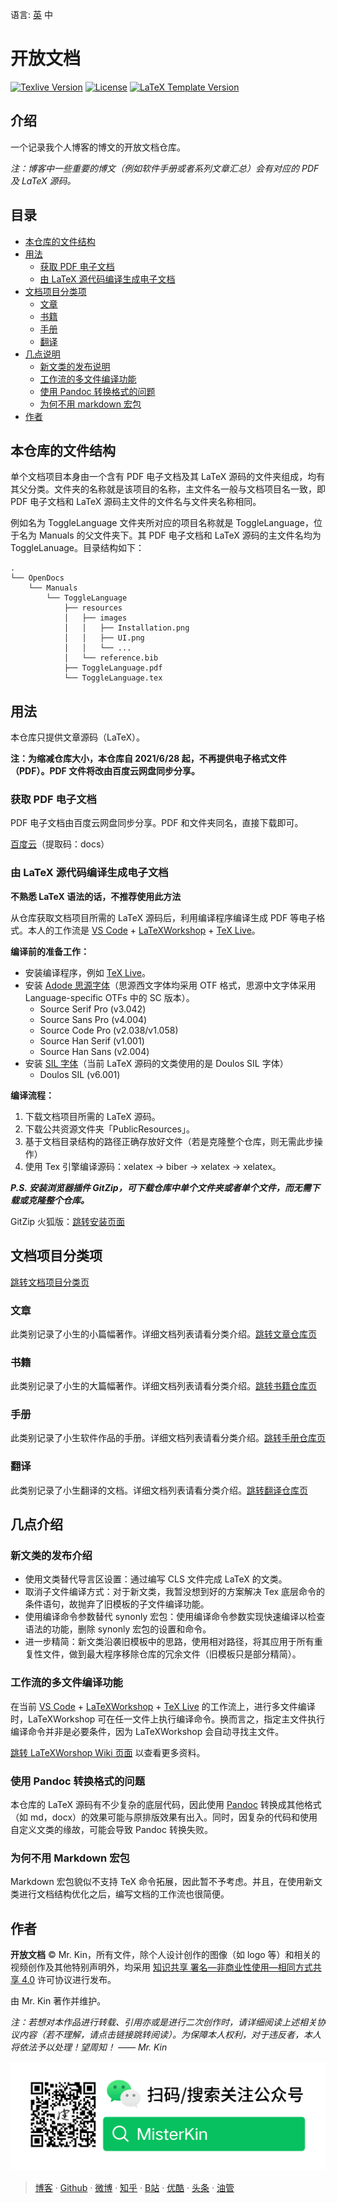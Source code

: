 语言: [英][Readme] 中

[Readme]: ./README.md

# 开放文档

[![Texlive Version][]](https://tug.org/texlive/) [![License][]](./LICENSE_CN) [![LaTeX Template Version][]](https://github.com/Mister-Kin/OpenDocs/releases)

[Texlive Version]: https://img.shields.io/badge/texlive-v2021-blue
[License]: https://img.shields.io/badge/license-CC%20BY--NC--SA%204.0-blue
[LaTeX Template Version]: https://img.shields.io/github/v/release/Mister-Kin/OpenDocs?include_prereleases&color=blue

## 介绍
一个记录我个人博客的博文的开放文档仓库。

*注：博客中一些重要的博文（例如软件手册或者系列文章汇总）会有对应的 PDF 及 LaTeX 源码。*

## 目录
- [本仓库的文件结构](#本仓库的文件结构)
- [用法](#用法)
  - [获取 PDF 电子文档](#获取-PDF-电子文档)
  - [由 LaTeX 源代码编译生成电子文档](#由-LaTeX-源代码编译生成电子文档)
- [文档项目分类项](#文档项目分类项)
  - [文章](#文章)
  - [书籍](#书籍)
  - [手册](#手册)
  - [翻译](#翻译)
- [几点说明](#几点说明)
  - [新文类的发布说明](#新文类的发布说明)
  - [工作流的多文件编译功能](#工作流的多文件编译功能)
  - [使用 Pandoc 转换格式的问题](#使用-Pandoc-转换格式的问题)
  - [为何不用 markdown 宏包](#为何不用-markdown-宏包)
- [作者](#作者)

## 本仓库的文件结构
单个文档项目本身由一个含有 PDF 电子文档及其 LaTeX 源码的文件夹组成，均有其父分类。文件夹的名称就是该项目的名称，主文件名一般与文档项目名一致，即 PDF 电子文档和 LaTeX 源码主文件的文件名与文件夹名称相同。

例如名为 ToggleLanguage 文件夹所对应的项目名称就是 ToggleLanguage，位于名为 Manuals 的父文件夹下。其 PDF 电子文档和 LaTeX 源码的主文件名均为 ToggleLanuage。目录结构如下：
```
.
└── OpenDocs
    └── Manuals
        └── ToggleLanguage
            ├── resources
            │   ├── images
            │   │   ├── Installation.png
            │   │   ├── UI.png
            │   │   └── ...
            │   └── reference.bib
            ├── ToggleLanguage.pdf
            └── ToggleLanguage.tex
```

## 用法
本仓库只提供文章源码（LaTeX）。

**注：为缩减仓库大小，本仓库自 2021/6/28 起，不再提供电子格式文件（PDF）。PDF 文件将改由百度云网盘同步分享。**

### 获取 PDF 电子文档
PDF 电子文档由百度云网盘同步分享。PDF 和文件夹同名，直接下载即可。

[百度云][百度云网盘分享]（提取码：docs）

[百度云网盘分享]: https://pan.baidu.com/s/1Tn7qIO0raqvNoesgT8SKow

### 由 LaTeX 源代码编译生成电子文档
**不熟悉 LaTeX 语法的话，不推荐使用此方法**

从仓库获取文档项目所需的 LaTeX 源码后，利用编译程序编译生成 PDF 等电子格式。本人的工作流是 [VS Code][] + [LaTeXWorkshop][] + [TeX Live][]。

**编译前的准备工作：**
- 安装编译程序，例如 [TeX Live][]。
- 安装 [Adode 思源字体][]（思源西文字体均采用 OTF 格式，思源中文字体采用 Language-specific OTFs 中的 SC 版本）。
  - Source Serif Pro (v3.042)
  - Source Sans Pro (v4.004)
  - Source Code Pro (v2.038/v1.058)
  - Source Han Serif (v1.001)
  - Source Han Sans (v2.004)
- 安装 [SIL 字体][]（当前 LaTeX 源码的文类使用的是 Doulos SIL 字体）
  - Doulos SIL (v6.001)

**编译流程：**
1. 下载文档项目所需的 LaTeX 源码。
2. 下载公共资源文件夹「PublicResources」。
3. 基于文档目录结构的路径正确存放好文件（若是克隆整个仓库，则无需此步操作）
4. 使用 Tex 引擎编译源码：xelatex -> biber -> xelatex -> xelatex。

***P.S. 安装浏览器插件 GitZip，可下载仓库中单个文件夹或者单个文件，而无需下载或克隆整个仓库。***

GitZip 火狐版：[跳转安装页面][]

[跳转安装页面]: https://addons.mozilla.org/zh-CN/firefox/addon/gitzip/?utm_source=addons.mozilla.org&utm_medium=referral&utm_content=search
[TeX Live]: https://tug.org/texlive
[VS Code]: https://code.visualstudio.com
[LaTeXWorkshop]: https://marketplace.visualstudio.com/items?itemName=James-Yu.latex-workshop#review-details
[Adode 思源字体]: https://github.com/adobe-fonts
[SIL 字体]: https://software.sil.org/fonts/

## 文档项目分类项
[跳转文档项目分类页][]

### 文章
此类别记录了小生的小篇幅著作。详细文档列表请看分类介绍。[跳转文章仓库页][]

### 书籍
此类别记录了小生的大篇幅著作。详细文档列表请看分类介绍。[跳转书籍仓库页][]

### 手册
此类别记录了小生软件作品的手册。详细文档列表请看分类介绍。[跳转手册仓库页][]

### 翻译
此类别记录了小生翻译的文档。详细文档列表请看分类介绍。[跳转翻译仓库页][]

[跳转文档项目分类页]: ./
[跳转文章仓库页]: ./Articles
[跳转书籍仓库页]: ./Books
[跳转手册仓库页]: ./Manuals
[跳转翻译仓库页]: ./Translations

## 几点介绍
### 新文类的发布介绍
- 使用文类替代导言区设置：通过编写 CLS 文件完成 LaTeX 的文类。
- 取消子文件编译方式：对于新文类，我暂没想到好的方案解决 Tex 底层命令的条件语句，故抛弃了旧模板的子文件编译功能。
- 使用编译命令参数替代 synonly 宏包：使用编译命令参数实现快速编译以检查语法的功能，删除 synonly 宏包的设置和命令。
- 进一步精简：新文类沿袭旧模板中的思路，使用相对路径，将其应用于所有重复性文件，做到最大程序移除仓库的冗余文件（旧模板只是部分精简）。

### 工作流的多文件编译功能
在当前 [VS Code][] + [LaTeXWorkshop][] + [TeX Live][] 的工作流上，进行多文件编译时，LaTeXWorkshop 可在任一文件上执行编译命令。换而言之，指定主文件执行编译命令并非是必要条件，因为 LaTeXWorkshop 会自动寻找主文件。

[跳转 LaTeXWorshop Wiki 页面][] 以查看更多资料。

### 使用 Pandoc 转换格式的问题
本仓库的 LaTeX 源码有不少复杂的底层代码，因此使用 [Pandoc][] 转换成其他格式（如 md，docx）的效果可能与原排版效果有出入。同时，因复杂的代码和使用自定义文类的缘故，可能会导致 Pandoc 转换失败。

### 为何不用 Markdown 宏包
Markdown 宏包貌似不支持 TeX 命令拓展，因此暂不予考虑。并且，在使用新文类进行文档结构优化之后，编写文档的工作流也很简便。

[Pandoc]: https://pandoc.org
[跳转 LaTeXWorshop Wiki 页面]: https://github.com/James-Yu/LaTeX-Workshop/wiki/Compile#Multi-File-Projects

## 作者
**开放文档** © Mr. Kin，所有文件，除个人设计创作的图像（如 logo 等）和相关的视频创作及其他特别声明外，均采用 [知识共享 署名—非商业性使用—相同方式共享 4.0][] 许可协议进行发布。

由 Mr. Kin 著作并维护。

*注：若想对本作品进行转载、引用亦或是进行二次创作时，请详细阅读上述相关协议内容（若不理解，请点击链接跳转阅读）。为保障本人权利，对于违反者，本人将依法予以处理！望周知！ —— Mr. Kin*

![搜索关注微信公众号：MisterKin](./PublicResources/images/FollowMe/WeChatOfficialAccounts.png "扫码/搜索关注公众号：MisterKin")

> [博客][] · [Github][] · [微博][] · [知乎][] · [B站][] · [优酷][] · [头条][] · [油管][]

[知识共享 署名—非商业性使用—相同方式共享 4.0]: ./LICENSE_CN
[博客]: https://mister-kin.github.io
[Github]: https://github.com/mister-kin
[微博]: https://weibo.com/6270111192/profile?topnav=1&wvr=6&is_all=1
[知乎]: https://www.zhihu.com/people/drwu-94
[B站]: http://space.bilibili.com/17025250?
[优酷]: http://i.youku.com/i/UNjA3MTk5Mjgw?spm=a2hzp.8253869.0.0
[油管]: https://www.youtube.com/channel/UCNhtdG6whC5mlRDkrhQ0wLA?view_as=public
[头条]: https://www.toutiao.com/c/user/835254071079053/#mid=1663279303982091
